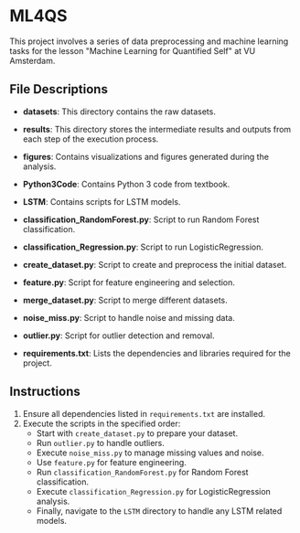 # ML4QS
This project involves a series of data preprocessing and machine learning tasks for the lesson "Machine Learning for Quantified Self" at VU Amsterdam.

## File Descriptions
- **datasets**: This directory contains the raw datasets.
- **results**: This directory stores the intermediate results and outputs from each step of the execution process.
- **figures**: Contains visualizations and figures generated during the analysis.
- **Python3Code**: Contains Python 3 code from textbook.
- **LSTM**: Contains scripts for LSTM models.

- **classification_RandomForest.py**: Script to run Random Forest classification.
- **classification_Regression.py**: Script to run LogisticRegression.
- **create_dataset.py**: Script to create and preprocess the initial dataset.
- **feature.py**: Script for feature engineering and selection.
- **merge_dataset.py**: Script to merge different datasets.
- **noise_miss.py**: Script to handle noise and missing data.
- **outlier.py**: Script for outlier detection and removal.
- **requirements.txt**: Lists the dependencies and libraries required for the project.

## Instructions

1. Ensure all dependencies listed in `requirements.txt` are installed.
2. Execute the scripts in the specified order:
   - Start with `create_dataset.py` to prepare your dataset.
   - Run `outlier.py` to handle outliers.
   - Execute `noise_miss.py` to manage missing values and noise.
   - Use `feature.py` for feature engineering.
   - Run `classification_RandomForest.py` for Random Forest classification.
   - Execute `classification_Regression.py` for LogisticRegression analysis.
   - Finally, navigate to the `LSTM` directory to handle any LSTM related models.
